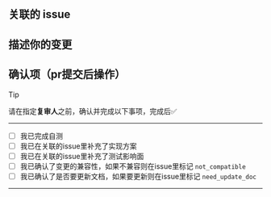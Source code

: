 ## 关联的 issue

## 描述你的变更

## 确认项（pr提交后操作）
> [!TIP]
> 请在指定**复审人**之前，确认并完成以下事项，完成后✅
----------------------------------------------------------------------
- [ ] 我已完成自测
- [ ] 我已在关联的issue里补充了实现方案
- [ ] 我已在关联的issue里补充了测试影响面
- [ ] 我已确认了变更的兼容性，如果不兼容则在issue里标记 `not_compatible`
- [ ] 我已确认了是否要更新文档，如果要更新则在issue里标记 `need_update_doc`
----------------------------------------------------------------------
